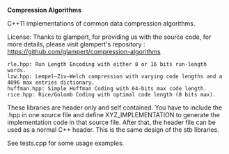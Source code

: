 **Compression Algorithms**

C++11 implementations of common data compression algorithms.

License:
Thanks to glampert, for providing us with the source code, for more details, please visit glampert's repository : https://github.com/glampert/compression-algorithms

    rle.hpp: Run Length Encoding with either 8 or 16 bits run-length words.
    lzw.hpp: Lempel–Ziv–Welch compression with varying code lengths and a 4096 max entries dictionary.
    huffman.hpp: Simple Huffman Coding with 64-bits max code length.
    rice.hpp: Rice/Golomb Coding with optimal code length (8 bits max).

These libraries are header only and self contained. You have to include the .hpp in one source file and define XYZ_IMPLEMENTATION to generate the implementation code in that source file. After that, the header file can be used as a normal C++ header. This is the same design of the stb libraries.

See tests.cpp for some usage examples.
